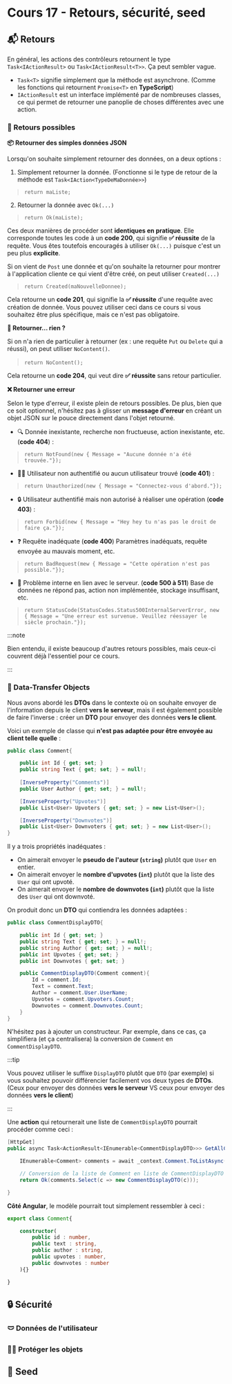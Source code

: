 # Cours 17 - Retours, sécurité, seed

## 📬 Retours

En général, les actions des contrôleurs retournent le type `Task<IActionResult>` ou `Task<IActionResult<T>>`. Ça peut sembler vague.

* `Task<T>` signifie simplement que la méthode est asynchrone. (Comme les fonctions qui retournent `Promise<T>` en **TypeScript**)
* `IActionResult` est un interface implémenté par de nombreuses classes, ce qui permet de retourner une panoplie de choses différentes avec une action.

### 🔮 Retours possibles

**📦 Retourner des simples données JSON**

Lorsqu'on souhaite simplement retourner des données, on a deux options :

1. Simplement retourner la donnée. (Fonctionne si le type de retour de la méthode est `Task<IAction<TypeDeMaDonnée>>`)

> `return maListe;`

2. Retourner la donnée avec `Ok(...)`

> `return Ok(maListe);`

Ces deux manières de procéder sont **identiques en pratique**. Elle corresponde toutes les code à un **code 200**, qui signifie **✅ réussite** de la requête. Vous êtes toutefois encouragés à utiliser `Ok(...)` puisque c'est un peu plus **explicite**.

Si on vient de `Post` une donnée et qu'on souhaite la retourner pour montrer à l'application cliente ce qui vient d'être créé, on peut utiliser `Created(...)`

> `return Created(maNouvelleDonnee);`

Cela retourne un **code 201**, qui signifie la **✅ réussite** d'une requête avec création de donnée. Vous pouvez utiliser ceci dans ce cours si vous souhaitez être plus spécifique, mais ce n'est pas obligatoire.

**🌌 Retourner... rien ?**

Si on n'a rien de particulier à retourner (ex : une requête `Put` ou `Delete` qui a réussi), on peut utiliser `NoContent()`.

> `return NoContent();` 

Cela retourne un **code 204**, qui veut dire **✅ réussite** sans retour particulier.

**❌ Retourner une erreur**

Selon le type d'erreur, il existe plein de retours possibles. De plus, bien que ce soit optionnel, n'hésitez pas à glisser un **message d'erreur** en créant un objet JSON sur le pouce directement dans l'objet retourné.

* 🔍 Donnée inexistante, recherche non fructueuse, action inexistante, etc. (**code 404**) :

> `return NotFound(new { Message = "Aucune donnée n'a été trouvée."});`

* 🕵️‍♂️ Utilisateur non authentifié ou aucun utilisateur trouvé (**code 401**) :

> `return Unauthorized(new { Message = "Connectez-vous d'abord."});`

* 🔒 Utilisateur authentifié mais non autorisé à réaliser une opération (**code 403**) :

> `return Forbid(new { Message = "Hey hey tu n'as pas le droit de faire ça."});`

* ❓ Requête inadéquate (**code 400**) Paramètres inadéquats, requête envoyée au mauvais moment, etc.

> `return BadRequest(mew { Message = "Cette opération n'est pas possible."});`

* 🐞 Problème interne en lien avec le serveur. (**code 500 à 511**) Base de données ne répond pas, action non implémentée, stockage insuffisant, etc.

> `return StatusCode(StatusCodes.Status500InternalServerError, new { Message = "Une erreur est survenue. Veuillez réessayer le siècle prochain."});`

:::note

Bien entendu, il existe beaucoup d'autres retours possibles, mais ceux-ci couvrent déjà l'essentiel pour ce cours.

:::

### 🎁 Data-Transfer Objects

Nous avons abordé les **DTOs** dans le contexte où on souhaite envoyer de l'information depuis le client **vers le serveur**, mais il est également possible de faire l'inverse : créer un **DTO** pour envoyer des données **vers le client**.

Voici un exemple de classe qui **n'est pas adaptée pour être envoyée au client telle quelle** :

```cs showLineNumbers
public class Comment{

    public int Id { get; set; }
    public string Text { get; set; } = null!;
    
    [InverseProperty("Comments")]
    public User Author { get; set; } = null!;

    [InverseProperty("Upvotes")]
    public List<User> Upvoters { get; set; } = new List<User>();

    [InverseProperty("Downvotes")]
    public List<User> Downvoters { get; set; } = new List<User>();
}
```

Il y a trois propriétés inadéquates :

* On aimerait envoyer le **pseudo de l'auteur (`string`)** plutôt que `User` en entier.
* On aimerait envoyer le **nombre d'upvotes (`int`)** plutôt que la liste des `User` qui ont upvoté.
* On aimerait envoyer le **nombre de downvotes (`int`)** plutôt que la liste des `User` qui ont downvoté.

On produit donc un **DTO** qui contiendra les données adaptées :

```cs showLineNumbers
public class CommentDisplayDTO{

    public int Id { get; set; }
    public string Text { get; set; } = null!;
    public string Author { get; set; } = null!;
    public int Upvotes { get; set; }
    public int Downvotes { get; set; }

    public CommentDisplayDTO(Comment comment){
        Id = comment.Id;
        Text = comment.Text;
        Author = comment.User.UserName;
        Upvotes = comment.Upvoters.Count;
        Downvotes = comment.Downvotes.Count;
    }
}
```

N'hésitez pas à ajouter un constructeur. Par exemple, dans ce cas, ça simplifiera (et ça centralisera) la conversion de `Comment` en `CommentDisplayDTO`.

:::tip

Vous pouvez utiliser le suffixe `DisplayDTO` plutôt que `DTO` (par exemple) si vous souhaitez pouvoir différencier facilement vos deux types de **DTOs**. (Ceux pour envoyer des données **vers le serveur** VS ceux pour envoyer des données **vers le client**)

:::

Une **action** qui retournerait une liste de `CommentDisplayDTO` pourrait procéder comme ceci :

```cs showLineNumbers
[HttpGet]
public async Task<ActionResult<IEnumerable<CommentDisplayDTO>>> GetAllComments(){

    IEnumerable<Comment> comments = await _context.Comment.ToListAsync();

    // Conversion de la liste de Comment en liste de CommentDisplayDTO
    return Ok(comments.Select(c => new CommentDisplayDTO(c)));

}
```

**Côté Angular**, le modèle pourrait tout simplement ressembler à ceci :

```ts showLineNumbers
export class Comment{

    constructor(
        public id : number,
        public text : string,
        public author : string,
        public upvotes : number,
        public downvotes : number
    ){}

}
```

## 🔒 Sécurité

### 🩲 Données de l'utilisateur

### 👮‍♂️ Protéger les objets

## 🌱 Seed

